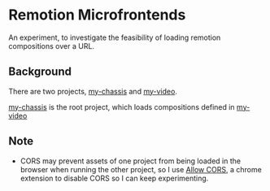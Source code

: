 # Remotion Microfrontends

An experiment, to investigate the feasibility of loading remotion compositions over a URL.

## Background

There are two projects, [my-chassis](./my-chassis/) and [my-video](./my-video/).

[my-chassis](/my-chassis/) is the root project, which loads compositions defined in [my-video](./my-video/)

## Note

- CORS may prevent assets of one project from being loaded in the browser when running the other project, so I use [Allow CORS](https://chrome.google.com/webstore/detail/allow-cors-access-control/lhobafahddgcelffkeicbaginigeejlf?hl=en-US), a chrome extension to disable CORS so I can keep experimenting.
